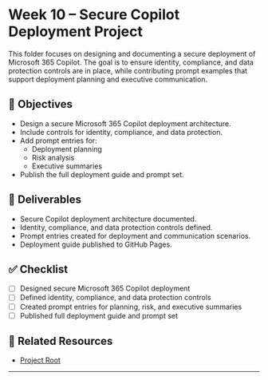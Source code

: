 # Week 10 – Secure Copilot Deployment Project

This folder focuses on designing and documenting a secure deployment of Microsoft 365 Copilot. The goal is to ensure identity, compliance, and data protection controls are in place, while contributing prompt examples that support deployment planning and executive communication.

## 🎯 Objectives

- Design a secure Microsoft 365 Copilot deployment architecture.
- Include controls for identity, compliance, and data protection.
- Add prompt entries for:
  - Deployment planning
  - Risk analysis
  - Executive summaries
- Publish the full deployment guide and prompt set.

## 📁 Deliverables

- Secure Copilot deployment architecture documented.
- Identity, compliance, and data protection controls defined.
- Prompt entries created for deployment and communication scenarios.
- Deployment guide published to GitHub Pages.

## ✅ Checklist

- [ ] Designed secure Microsoft 365 Copilot deployment  
- [ ] Defined identity, compliance, and data protection controls  
- [ ] Created prompt entries for planning, risk, and executive summaries  
- [ ] Published full deployment guide and prompt set  

## 🔗 Related Resources

- [Project Root](/Microsoft/Azure%20Ai%20Security%20Skills%20Challenge/README.md)

---
